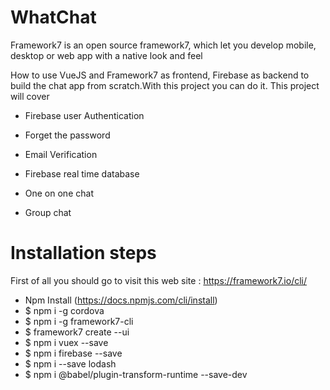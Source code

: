 # WhatChat
 
Framework7 is an open source framework7, which let you develop mobile, desktop or web app with a native look and feel

How to use VueJS and Framework7 as frontend, Firebase as backend to build the chat app from scratch.With this project you can do it.
This project will cover 

* Firebase user Authentication

* Forget the password

* Email Verification

* Firebase real time database

* One on one chat

* Group chat

# Installation steps
 First of all you should go to visit this web site : https://framework7.io/cli/
 
 * Npm Install (https://docs.npmjs.com/cli/install)
 * $ npm i -g cordova
 * $ npm i -g framework7-cli
 * $ framework7 create --ui
 * $ npm i vuex --save
 * $ npm i firebase --save
 * $ npm i --save lodash
 * $ npm i @babel/plugin-transform-runtime --save-dev
